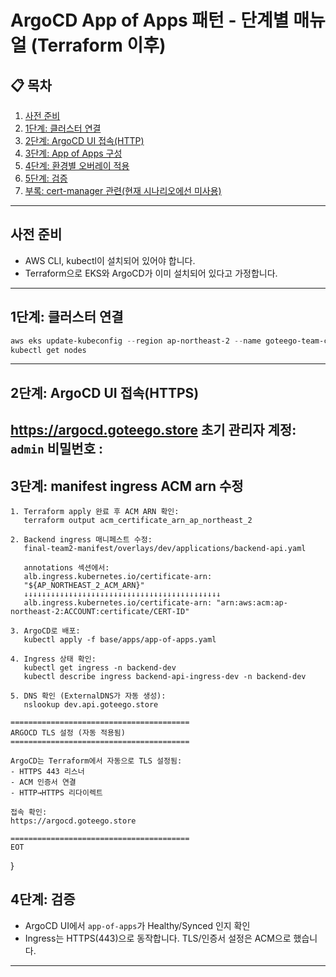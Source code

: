 # ArgoCD App of Apps 패턴 - 단계별 매뉴얼 (Terraform 이후)

## 📋 목차

1. [사전 준비](#사전-준비)
2. [1단계: 클러스터 연결](#1단계-클러스터-연결)
3. [2단계: ArgoCD UI 접속(HTTP)](#2단계-argocd-ui-접속http)
4. [3단계: App of Apps 구성](#3단계-app-of-apps-구성)
5. [4단계: 환경별 오버레이 적용](#4단계-환경별-오버레이-적용)
6. [5단계: 검증](#5단계-검증)
7. [부록: cert-manager 관련(현재 시나리오에선 미사용)](#부록-cert-manager-관련현재-시나리오에선-미사용)

---

## 사전 준비

- AWS CLI, kubectl이 설치되어 있어야 합니다.
- Terraform으로 EKS와 ArgoCD가 이미 설치되어 있다고 가정합니다.

---

## 1단계: 클러스터 연결
```powershell
aws eks update-kubeconfig --region ap-northeast-2 --name goteego-team-cluster
kubectl get nodes
```

---

## 2단계: ArgoCD UI 접속(HTTPS)
https://argocd.goteego.store
초기 관리자 계정: `admin`
비밀번호 :
---

## 3단계: manifest ingress ACM arn 수정
    1. Terraform apply 완료 후 ACM ARN 확인:
       terraform output acm_certificate_arn_ap_northeast_2
    
    2. Backend ingress 매니페스트 수정:
       final-team2-manifest/overlays/dev/applications/backend-api.yaml
       
       annotations 섹션에서:
       alb.ingress.kubernetes.io/certificate-arn:
       "${AP_NORTHEAST_2_ACM_ARN}"
       ↓↓↓↓↓↓↓↓↓↓↓↓↓↓↓↓↓↓↓↓↓↓↓↓↓↓↓↓↓↓↓↓↓↓↓↓↓↓↓↓↓↓↓↓
       alb.ingress.kubernetes.io/certificate-arn: "arn:aws:acm:ap-northeast-2:ACCOUNT:certificate/CERT-ID"
    
    3. ArgoCD로 배포:
       kubectl apply -f base/apps/app-of-apps.yaml
       
    4. Ingress 상태 확인:
       kubectl get ingress -n backend-dev
       kubectl describe ingress backend-api-ingress-dev -n backend-dev
    
    5. DNS 확인 (ExternalDNS가 자동 생성):
       nslookup dev.api.goteego.store
    
    ========================================
    ARGOCD TLS 설정 (자동 적용됨)
    ========================================
    
    ArgoCD는 Terraform에서 자동으로 TLS 설정됨:
    - HTTPS 443 리스너
    - ACM 인증서 연결
    - HTTP→HTTPS 리다이렉트
    
    접속 확인:
    https://argocd.goteego.store
    
    ========================================
    EOT
}


## 4단계: 검증
- ArgoCD UI에서 `app-of-apps`가 Healthy/Synced 인지 확인
- Ingress는 HTTPS(443)으로 동작합니다. TLS/인증서 설정은 ACM으로 했습니다.

---